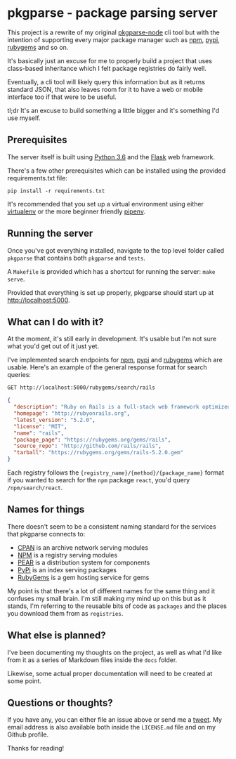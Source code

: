 # pkgparse - package parsing server

This project is a rewrite of my original [pkgparse-node](https://github.com/marcus-crane/pkgparse-node) cli tool but with the intention of supporting every major package manager such as [npm](https://www.npmjs.com/), [pypi](https://pypi.org/), [rubygems](https://rubygems.org) and so on.

It's basically just an excuse for me to properly build a project that uses class-based inheritance which I felt package registries do fairly well.

Eventually, a cli tool will likely query this information but as it returns standard JSON, that also leaves room for it to have a web or mobile interface too if that were to be useful.

tl;dr It's an excuse to build something a little bigger and it's something I'd use myself.

## Prerequisites

The server itself is built using [Python 3.6](https://www.python.org/downloads/release/python-360/) and the [Flask](http://flask.pocoo.org/) web framework.

There's a few other prerequisites which can be installed using the provided requirements.txt file:

```python3
pip install -r requirements.txt
```

It's recommended that you set up a virtual environment using either [virtualenv](https://pypi.python.org/pypi/virtualenv) or the more beginner friendly [pipenv](https://github.com/pypa/pipenv).

## Running the server

Once you've got everything installed, navigate to the top level folder called `pkgparse` that contains both `pkgparse` and `tests`.

A `Makefile` is provided which has a shortcut for running the server: `make serve`.

Provided that everything is set up properly, pkgparse should start up at [http://localhost:5000](http://localhost:5000).

## What can I do with it?

At the moment, it's still early in development. It's usable but I'm not sure what you'd get out of it just yet.

I've implemented search endpoints for [npm](https://www.npmjs.com/), [pypi](https://pypi.org/) and [rubygems](https://rubygems.org) which are usable. Here's an example of the general response format for search queries:

```bash
GET http://localhost:5000/rubygems/search/rails
```

```json
{
  "description": "Ruby on Rails is a full-stack web framework optimized for programmer happiness and sustainable productivity. It encourages beautiful code by favoring convention over configuration.",
  "homepage": "http://rubyonrails.org",
  "latest_version": "5.2.0",
  "license": "MIT",
  "name": "rails",
  "package_page": "https://rubygems.org/gems/rails",
  "source_repo": "http://github.com/rails/rails",
  "tarball": "https://rubygems.org/gems/rails-5.2.0.gem"
}
```

Each registry follows the `{registry_name}/{method}/{package_name}` format if you wanted to search for the `npm` package `react`, you'd query `/npm/search/react`.

## Names for things

There doesn't seem to be a consistent naming standard for the services that pkgparse connects to:

* [CPAN](https://www.cpan.org/) is an archive network serving modules
* [NPM](https://npmjs.org) is a registry serving modules
* [PEAR](https://pear.php.net/) is a distribution system for components
* [PyPi](https://pypi.org/) is an index serving packages
* [RubyGems](https://rubygems.org/) is a gem hosting service for gems

My point is that there's a lot of different names for the same thing and it confuses my small brain. I'm still making my mind up on this but as it stands, I'm referring to the reusable bits of code as `packages` and the places you download them from as `registries`.

## What else is planned?

I've been documenting my thoughts on the project, as well as what I'd like from it as a series of Markdown files inside the `docs` folder.

Likewise, some actual proper documentation will need to be created at some point.

## Questions or thoughts?

If you have any, you can either file an issue above or send me a [tweet](https://twitter.com/sentreh). My email address is also available both inside the `LICENSE.md` file and on my Github profile.

Thanks for reading! 
